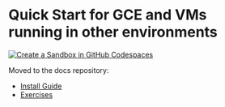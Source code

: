 # Quick Start for GCE and VMs running in other environments
[![Create a Sandbox in GitHub Codespaces](https://github.com/codespaces/badge.svg)](https://github.com/codespaces/new?repo=nephio-project/test-infra)

Moved to the docs repository:
* [Install
  Guide](https://github.com/nephio-project/docs/blob/main/install-guide/README.md)
* [Exercises](https://github.com/nephio-project/docs/blob/main/user-guide/exercises.md)
